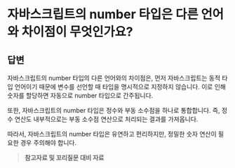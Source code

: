 # 자바스크립트의 number 타입은 다른 언어와 차이점이 무엇인가요?

## 답변

자바스크립트의 number 타입의 다른 언어와의 차이점은, 먼저 자바스크립트는 동적 타입 언어이기 때문에 변수를 선언할 때 타입을 명시적으로 지정하지 않습니다. 이로 인해 숫자를 할당하면 자동으로 number 타입으로 간주됩니다.

또한, 자바스크립트의 number 타입은 정수와 부동 소수점을 하나로 통합합니다. 즉, 정수 연산도 내부적으로는 부동 소수점 연산으로 처리되는 결과를 가져옵니다.

따라서, 자바스크립트의 number 타입은 유연하고 편리하지만, 정밀한 숫자 연산이 필요한 경우 주의해야 합니다.


> **참고자료 및 꼬리질문 대비 자료**
> 

<!-- 끝에 space 2개를 추가하면 줄바꿈이 됩니다! -->
